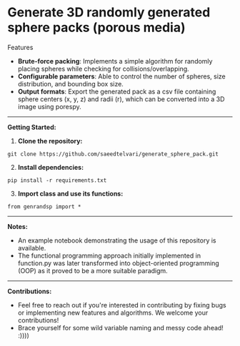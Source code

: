 # Generate 3D randomly generated sphere packs (porous media)

Features
- __Brute-force packing__: Implements a simple algorithm for randomly placing spheres while checking for collisions/overlapping.
- __Configurable parameters__: Able to control the number of spheres, size distribution, and bounding box size.
- __Output formats__: Export the generated pack as a csv file containing sphere centers (x, y, z) and radii (r), which can be converted into a 3D image using porespy.
------------------
**Getting Started:**
1. **Clone the repository:**
```
git clone https://github.com/saeedtelvari/generate_sphere_pack.git
```
2. **Install dependencies:**
```
pip install -r requirements.txt
```
3. **Import class and use its functions:**
```
from genrandsp import *
```
------------------
**Notes:**
* An example notebook demonstrating the usage of this repository is available.
* The functional programming approach initially implemented in function.py was later transformed into object-oriented programming (OOP) as it proved to be a more suitable paradigm.
------------------
**Contributions:**
* Feel free to reach out if you're interested in contributing by fixing bugs or implementing new features and algorithms. We welcome your contributions!
* Brace yourself for some wild variable naming and messy code ahead! :))))
